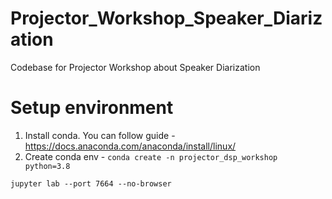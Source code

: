 # Projector_Workshop_Speaker_Diarization
Codebase for Projector Workshop about Speaker Diarization

# Setup environment

1. Install conda. You can follow guide - https://docs.anaconda.com/anaconda/install/linux/
2. Create conda env - `conda create -n projector_dsp_workshop python=3.8`


`jupyter lab --port 7664 --no-browser`
